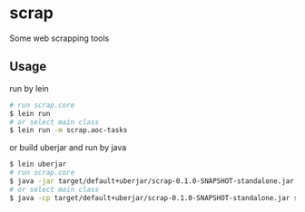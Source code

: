 # scrap
Some web scrapping tools

## Usage
run by lein
```sh
# run scrap.core
$ lein run
# or select main class
$ lein run -m scrap.aoc-tasks
```
or build uberjar and run by java
```sh
$ lein uberjar
# run scrap.core
$ java -jar target/default+uberjar/scrap-0.1.0-SNAPSHOT-standalone.jar
# or select main class
$ java -cp target/default+uberjar/scrap-0.1.0-SNAPSHOT-standalone.jar scrap.aoc_tasks
```


